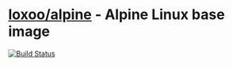 [hub]: https://hub.docker.com/r/loxoo/alpine
[codefresh]: https://g.codefresh.io/pipelines/alpine/builds?repoOwner=triptixx&repoName=alpine&serviceName=triptixx%2Falpine&filter=trigger:build~Build;branch:master;pipeline:5d67ff2789ebf87825853413~alpine

# [loxoo/alpine][hub] - Alpine Linux base image
[![Build Status](https://g.codefresh.io/api/badges/pipeline/triptixx/loxoo%2Falpine?branch=master&key=eyJhbGciOiJIUzI1NiJ9.NWQ2N2RkMGUzMDViNTY2OTI1ZjMxMDBh.jW8RFG5NjJ68Tn0OAxkQJYdQyLQ5dogzco_FC_8yazk&type=cf-2)][codefresh]

